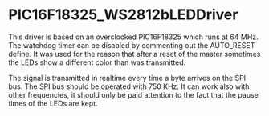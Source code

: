 # PIC16F18325_WS2812bLEDDriver

This driver is based on an overclocked PIC16F18325 which runs at 64 MHz.
The watchdog timer can be disabled by commenting out the AUTO_RESET define.
It was used for the reason that after a reset of the master sometimes the LEDs show a different color than was transmitted.

The signal is transmitted in realtime every time a byte arrives on the SPI bus.
The SPI bus should be operated with 750 KHz. It can work also with other frequencies,
it should only be paid attention to the fact that the pause times of the LEDs are kept.
